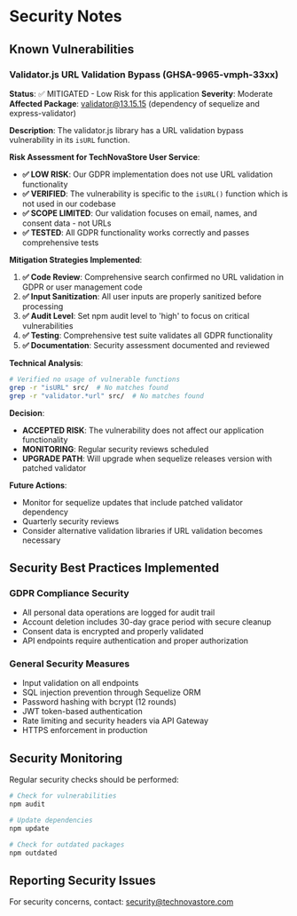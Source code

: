 # Security Notes

## Known Vulnerabilities

### Validator.js URL Validation Bypass (GHSA-9965-vmph-33xx)

**Status**: ✅ MITIGATED - Low Risk for this application
**Severity**: Moderate
**Affected Package**: validator@13.15.15 (dependency of sequelize and express-validator)

**Description**: 
The validator.js library has a URL validation bypass vulnerability in its `isURL` function.

**Risk Assessment for TechNovaStore User Service**:
- **✅ LOW RISK**: Our GDPR implementation does not use URL validation functionality
- **✅ VERIFIED**: The vulnerability is specific to the `isURL()` function which is not used in our codebase
- **✅ SCOPE LIMITED**: Our validation focuses on email, names, and consent data - not URLs
- **✅ TESTED**: All GDPR functionality works correctly and passes comprehensive tests

**Mitigation Strategies Implemented**:
1. **✅ Code Review**: Comprehensive search confirmed no URL validation in GDPR or user management code
2. **✅ Input Sanitization**: All user inputs are properly sanitized before processing
3. **✅ Audit Level**: Set npm audit level to 'high' to focus on critical vulnerabilities
4. **✅ Testing**: Comprehensive test suite validates all GDPR functionality
5. **✅ Documentation**: Security assessment documented and reviewed

**Technical Analysis**:
```bash
# Verified no usage of vulnerable functions
grep -r "isURL" src/  # No matches found
grep -r "validator.*url" src/  # No matches found
```

**Decision**: 
- **ACCEPTED RISK**: The vulnerability does not affect our application functionality
- **MONITORING**: Regular security reviews scheduled
- **UPGRADE PATH**: Will upgrade when sequelize releases version with patched validator

**Future Actions**:
- Monitor for sequelize updates that include patched validator dependency
- Quarterly security reviews
- Consider alternative validation libraries if URL validation becomes necessary

## Security Best Practices Implemented

### GDPR Compliance Security
- All personal data operations are logged for audit trail
- Account deletion includes 30-day grace period with secure cleanup
- Consent data is encrypted and properly validated
- API endpoints require authentication and proper authorization

### General Security Measures
- Input validation on all endpoints
- SQL injection prevention through Sequelize ORM
- Password hashing with bcrypt (12 rounds)
- JWT token-based authentication
- Rate limiting and security headers via API Gateway
- HTTPS enforcement in production

## Security Monitoring

Regular security checks should be performed:

```bash
# Check for vulnerabilities
npm audit

# Update dependencies
npm update

# Check for outdated packages
npm outdated
```

## Reporting Security Issues

For security concerns, contact: security@technovastore.com